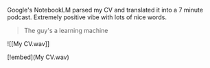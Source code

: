 Google's NotebookLM parsed my CV and translated it into a 7 minute podcast. Extremely positive vibe with lots of nice words. 

> The guy's a learning machine


![[My CV.wav]]

[!embed](My CV.wav)
